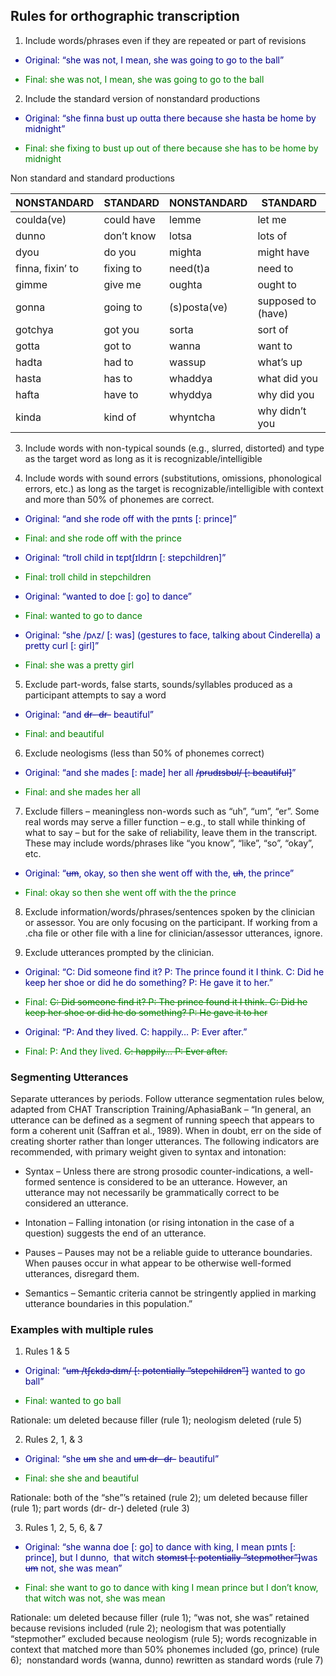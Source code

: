 
## Rules for orthographic transcription

1.  Include words/phrases even if they are repeated or part of revisions

<div style="color: #00008b;">

-   Original: “she was not, I mean, she was going to go to the ball”

</div>

<div style="color: green;">

-   Final: she was not, I mean, she was going to go to the ball

</div>

2.  Include the standard version of nonstandard productions

<div style="color: #00008b;">

-   Original: “she finna bust up outta there because she hasta be
    home by midnight”

</div>

<div style="color: green;">

-   Final: she fixing to bust up out of there because she has to be
    home by midnight

</div>

Non standard and standard productions

| NONSTANDARD      | STANDARD   | NONSTANDARD  | STANDARD           |
|------------------|------------|--------------|--------------------|
| coulda(ve)       | could have | lemme        | let me             |
| dunno            | don’t know | lotsa        | lots of            |
| dyou             | do you     | mighta       | might have         |
| finna, fixin’ to | fixing to  | need(t)a     | need to            |
| gimme            | give me    | oughta       | ought to           |
| gonna            | going to   | (s)posta(ve) | supposed to (have) |
| gotchya          | got you    | sorta        | sort of            |
| gotta            | got to     | wanna        | want to            |
| hadta            | had to     | wassup       | what’s up          |
| hasta            | has to     | whaddya      | what did you       |
| hafta            | have to    | whyddya      | why did you        |
| kinda            | kind of    | whyntcha     | why didn’t you     |

3.  Include words with non-typical sounds (e.g., slurred, distorted) and
    type as the target word as long as it is recognizable/intelligible

4.  Include words with sound errors (substitutions, omissions,
    phonological errors, etc.) as long as the target is
    recognizable/intelligible with context and more than 50% of phonemes
    are correct.

<div style="color: #00008b;">

-   Original: “and she rode off with the pɪnts \[: prince\]”

</div>

<div style="color: green;">

-   Final: and she rode off with the prince

</div>

<div style="color: #00008b;">

-   Original: “troll child in tɛptʃɪldrɪn \[: stepchildren\]”

</div>

<div style="color: green;">

-   Final: troll child in stepchildren

</div>

<div style="color: #00008b;">

-   Original: “wanted to doe \[: go\] to dance”

</div>

<div style="color: green;">

-   Final: wanted to go to dance

</div>

<div style="color: #00008b;">

-   Original: “she /pʌz/ \[: was\] (gestures to face, talking about
    Cinderella) a pretty curl \[: girl\]”

</div>

<div style="color: green;">

-   Final: she was a pretty girl

</div>

5.  Exclude part-words, false starts, sounds/syllables produced as a
    participant attempts to say a word

<div style="color: #00008b;">

-   Original: “and ~~dr- dr-~~ beautiful”

</div>

<div style="color: green;">

-   Final: and beautiful

</div>

6.  Exclude neologisms (less than 50% of phonemes correct)

<div style="color: #00008b;">

-   Original: “and she mades \[: made\] her all ~~/prudɪsbʊl/ \[:
    beautiful\]~~”

</div>

<div style="color: green;">

-   Final: and she mades her all

</div>

7.  Exclude fillers – meaningless non-words such as “uh”, “um”, “er”.
    Some real words may serve a filler function – e.g., to stall while
    thinking of what to say – but for the sake of reliability, leave
    them in the transcript. These may include words/phrases like “you
    know”, “like”, “so”, “okay”, etc.

<div style="color: #00008b;">

-   Original: “~~um~~, okay, so then she went off with the, ~~uh~~,
    the prince”

</div>

<div style="color: green;">

-   Final: okay so then she went off with the the prince

</div>

8.  Exclude information/words/phrases/sentences spoken by the clinician
    or assessor. You are only focusing on the participant. If working
    from a .cha file or other file with a line for clinician/assessor
    utterances, ignore.

9.  Exclude utterances prompted by the clinician.

<div style="color: #00008b;">

-   Original: “C: Did someone find it? P: The prince found it I
    think. C: Did he keep her shoe or did he do something? P: He
    gave it to her.”

</div>

<div style="color: green;">

-   Final: ~~C: Did someone find it? P: The prince found it I think.
    C: Did he keep her shoe or did he do something? P: He gave it to
    her~~

</div>

<div style="color: #00008b;">

-   Original: “P: And they lived. C: happily… P: Ever after.”

</div>

<div style="color: green;">

-   Final: P: And they lived. ~~C: happily… P: Ever after.~~

</div>

### Segmenting Utterances

Separate utterances by periods. Follow utterance segmentation rules
below, adapted from CHAT Transcription Training/AphasiaBank – “In
general, an utterance can be defined as a segment of running speech that
appears to form a coherent unit (Saffran et al., 1989). When in doubt,
err on the side of creating shorter rather than longer utterances. The
following indicators are recommended, with primary weight given to
syntax and intonation:

-   Syntax – Unless there are strong prosodic counter-indications, a
    well-formed sentence is considered to be an utterance. However, an
    utterance may not necessarily be grammatically correct to be
    considered an utterance.

-   Intonation – Falling intonation (or rising intonation in the case of
    a question) suggests the end of an utterance.

-   Pauses – Pauses may not be a reliable guide to utterance boundaries.
    When pauses occur in what appear to be otherwise well-formed
    utterances, disregard them.

-   Semantics – Semantic criteria cannot be stringently applied in
    marking utterance boundaries in this population.”

### Examples with multiple rules

1.  Rules 1 & 5

<div style="color: #00008b;">

-   Original: “~~um /tʃɛkdɜ˞dɪm/ \[: potentially ”stepchildren”\]~~
    wanted to go ball”

</div>

<div style="color: green;">

-   Final: wanted to go ball

</div>

Rationale: um deleted because filler (rule 1); neologism deleted
(rule 5)

2.  Rules 2, 1, & 3

<div style="color: #00008b;">

-   Original: “she ~~um~~ she and ~~um dr- dr-~~ beautiful”

</div>

<div style="color: green;">

-   Final: she she and beautiful

</div>

Rationale: both of the “she”’s retained (rule 2); um deleted because
filler (rule 1); part words (dr- dr-) deleted (rule 3)

3.  Rules 1, 2, 5, 6, & 7

<div style="color: #00008b;">

-   Original: “she wanna doe \[: go\] to dance with king, I mean
    pɪnts \[: prince\], but I dunno,  that witch ~~stomɪst \[:
    potentially ”stepmother”\]~~was ~~um~~ not, she was mean”

</div>

<div style="color: green;">

-   Final: she want to go to dance with king I mean prince but I
    don’t know, that witch was not, she was mean

</div>

Rationale: um deleted because filler (rule 1); “was not, she was”
retained because revisions included (rule 2); neologism that was
potentially “stepmother” excluded because neologism (rule 5); words
recognizable in context that matched more than 50% phonemes included
(go, prince) (rule 6);  nonstandard words (wanna, dunno) rewritten
as standard words (rule 7)
